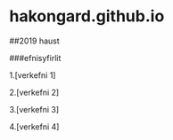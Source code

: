 # hakongard.github.io

##2019 haust

###efnisyfirlit


1.[verkefni 1]

2.[verkefni 2]

3.[verkefni 3]

4.[verkefni 4]
